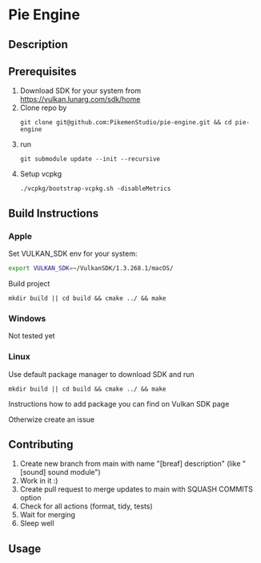 # Pie Engine
## Description

## Prerequisites
1. Download SDK for your system from https://vulkan.lunarg.com/sdk/home
2. Clone repo by
   ```
   git clone git@github.com:PikemenStudio/pie-engine.git && cd pie-engine
   ```
3. run
   ```
   git submodule update --init --recursive
   ```
4. Setup vcpkg
   ```
   ./vcpkg/bootstrap-vcpkg.sh -disableMetrics
   ```
## Build Instructions
### Apple
Set VULKAN_SDK env for your system:
```sh
export VULKAN_SDK=~/VulkanSDK/1.3.268.1/macOS/
```
Build project
```
mkdir build || cd build && cmake ../ && make
```
### Windows
Not tested yet
### Linux
Use default package manager to download SDK and run
```
mkdir build || cd build && cmake ../ && make
```
Instructions how to add package you can find on Vulkan SDK page

Otherwize create an issue
## Contributing
1. Create new branch from main with name "[breaf] description" (like "[sound] sound module")
2. Work in it :)
3. Create pull request to merge updates to main with SQUASH COMMITS option
4. Check for all actions (format, tidy, tests)
5. Wait for merging
6. Sleep well

## Usage
